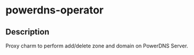 # powerdns-operator

## Description

Proxy charm to perform add/delete zone and domain on PowerDNS Server.
